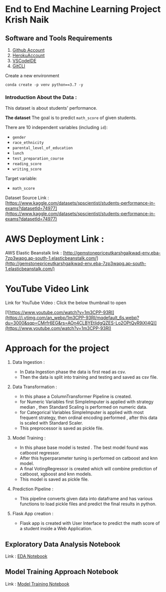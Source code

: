 # End to End Machine Learning Project Krish Naik

## Software and Tools Requirements

1. [Github Account](https://github.com)
2. [HerokuAccount](https://heroku.com)
3. [VSCodeIDE](https://code.visualstudio.com/)
4. [GitCLI](https://git-scm.com/book/en/v2/Getting-Started-The-Command-Line)

Create a new environment

```
conda create -p venv python==3.7 -y
```

### Introduction About the Data :

This dataset is about students' performance.

**The dataset** The goal is to predict `math_score` of given students.

There are 10 independent variables (including `id`):

* `gender`
* `race_ethnicity` 
* `parental_level_of_education` 
* `lunch`
* `test_preparation_course` 
* `reading_score`
* `writing_score`

Target variable:
* `math_score`

Dataset Source Link :
[https://www.kaggle.com/datasets/spscientist/students-performance-in-exams?datasetId=74977](https://www.kaggle.com/datasets/spscientist/students-performance-in-exams?datasetId=74977)


# AWS Deployment Link :

AWS Elastic Beanstalk link : [http://gemstonepriceutkarshgaikwad-env.eba-7zp3wapg.ap-south-1.elasticbeanstalk.com/](http://gemstonepriceutkarshgaikwad-env.eba-7zp3wapg.ap-south-1.elasticbeanstalk.com/)

<!-- This is a comment and won't be displayed in the final output.
# Screenshot of UI

![HomepageUI](./Screenshots/HomepageUI.jpg)  -->

# YouTube Video Link

Link for YouTube Video : Click the below thumbnail to open 

[![https://www.youtube.com/watch?v=1m3CPP-93RI](https://i.ytimg.com/an_webp/1m3CPP-93RI/mqdefault_6s.webp?du=3000&sqp=CMrfr6EG&rs=AOn4CLBYEtIidgQZES-Lo2OPtQyR9iXI4Q)](https://www.youtube.com/watch?v=1m3CPP-93RI)

<!--
# AWS API Link

API Link : [http://gemstonepriceutkarshgaikwad-env.eba-7zp3wapg.ap-south-1.elasticbeanstalk.com/predictAPI](http://gemstonepriceutkarshgaikwad-env.eba-7zp3wapg.ap-south-1.elasticbeanstalk.com/predictAPI)

# Postman Testing of API :

![API Prediction](./Screenshots/APIPrediction.jpg) -->

# Approach for the project 

1. Data Ingestion : 
    * In Data Ingestion phase the data is first read as csv. 
    * Then the data is split into training and testing and saved as csv file.

2. Data Transformation : 
    * In this phase a ColumnTransformer Pipeline is created.
    * for Numeric Variables first SimpleImputer is applied with strategy median , then Standard Scaling is performed on numeric data.
    * for Categorical Variables SimpleImputer is applied with most frequent strategy, then ordinal encoding performed , after this data is scaled with Standard Scaler.
    * This preprocessor is saved as pickle file.

3. Model Training : 
    * In this phase base model is tested . The best model found was catboost regressor.
    * After this hyperparameter tuning is performed on catboost and knn model.
    * A final VotingRegressor is created which will combine prediction of catboost, xgboost and knn models.
    * This model is saved as pickle file.

4. Prediction Pipeline : 
    * This pipeline converts given data into dataframe and has various functions to load pickle files and predict the final results in python.

5. Flask App creation : 
    * Flask app is created with User Interface to predict the math score of a student inside a Web Application.

## Exploratory Data Analysis Notebook

Link : [EDA Notebook](./notebook/1_EDA_studentPerformance.ipynb)

## Model Training Approach Notebook

Link : [Model Training Notebook](./notebook/2_ModelTraining.ipynb)

<!--
# Model Interpretation with LIME 

Link : [LIME Interpretation](./notebook/3_Explainability_with_LIME.ipynb)-->